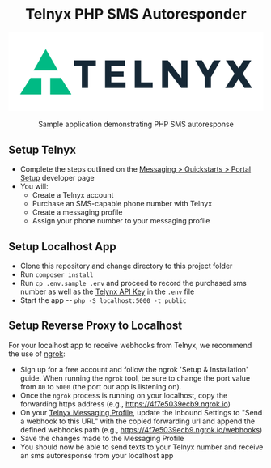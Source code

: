 <div align="center">

# Telnyx PHP SMS Autoresponder

![Telnyx](logo-dark.png)

Sample application demonstrating PHP SMS autoresponse

</div>

## Setup Telnyx

- Complete the steps outlined on the [Messaging > Quickstarts > Portal Setup](https://developers.telnyx.com/docs/v2/messaging/quickstarts/portal-setup#mission-control-portal-set-up) developer page
- You will:
    - Create a Telnyx account
    - Purchase an SMS-capable phone number with Telnyx
    - Create a messaging profile
    - Assign your phone number to your messaging profile

## Setup Localhost App

- Clone this repository and change directory to this project folder
- Run `composer install`
- Run `cp .env.sample .env` and proceed to record the purchased sms number as well as the [Telynx API Key](https://portal.telnyx.com/#/app/api-keys) in the `.env` file
- Start the app -- `php -S localhost:5000 -t public`

## Setup Reverse Proxy to Localhost

For your localhost app to receive webhooks from Telnyx, we recommend the use of [ngrok](https://ngrok.com/):
- Sign up for a free account and follow the ngrok 'Setup & Installation' guide. When running the `ngrok` tool, be sure to change the port value from `80` to `5000` (the port our app is listening on).
- Once the `ngrok` process is running on your localhost, copy the forwarding https address (e.g., https://4f7e5039ecb9.ngrok.io)
- On your [Telnyx Messaging Profile](https://portal.telnyx.com/#/app/messaging), update the Inbound Settings to "Send a webhook to this URL" with the copied forwarding url and append the defined webhooks path (e.g., https://4f7e5039ecb9.ngrok.io/webhooks)
- Save the changes made to the Messaging Profile
- You should now be able to send texts to your Telnyx number and receive an sms autoresponse from your localhost app

